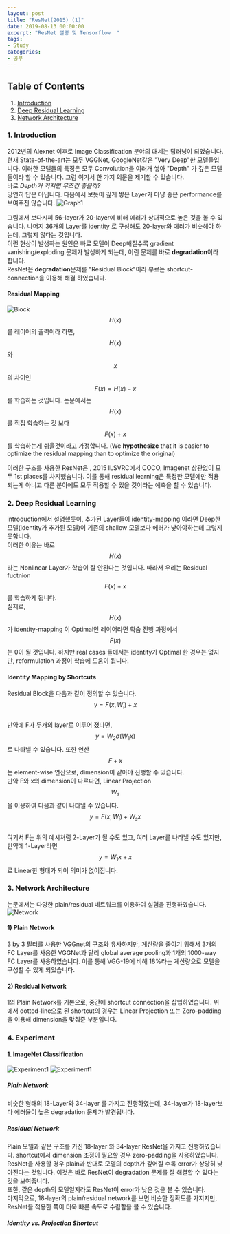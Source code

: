 ```yaml
---
layout: post
title: "ResNet(2015) (1)"
date: 2019-08-13 00:00:00
excerpt: "ResNet 설명 및 Tensorflow  "  
tags:
- Study
categories:
- 공부
---
```

## Table of Contents 
1. [Introduction](#intro)
2. [Deep Residual Learning](#res)
3. [Network Architecture](#network)


### 1. Introduction<a name="intro"></a>
2012년의 Alexnet 이후로 Image Classification 분야의 대세는 딥러닝이 되었습니다. 현재 State-of-the-art는 모두 VGGNet, GoogleNet같은 "Very Deep"한 모델들입니다.   이러한 모델들의 특징은 모두 Convolution을 여러개 쌓아 "Depth" 가 깊은 모델들이라 할 수 있습니다. 그럼 여기서 한 가지 의문을 제기할 수 있습니다.  
바로 *Depth가 커지면 무조건 좋을까?*   
당연히 답은 아닙니다. 다음에서 보듯이 깊게 쌓은 Layer가 마냥 좋은 performance를 보여주진 않습니다.
![Graph1](https://github.com/dghg/dghg.github.io/raw/master/_posts/img/1-res.PNG)  
  
그림에서 보다시피 56-layer가 20-layer에 비해 에러가 상대적으로 높은 것을 볼 수 있습니다. 나머지 36개의 Layer를 identity 로 구성해도 20-layer와 에러가 비슷해야 하는데, 그렇지 않다는 것입니다.  
이런 현상이 발생하는 원인은 바로 모델이 Deep해질수록 gradient vanishing/exploding 문제가 발생하게 되는데, 이런 문제를 바로 **degradation**이라 합니다.  
ResNet은 **degradation**문제를 "Residual Block"이라 부르는 shortcut-connection을 이용해 해결 하였습니다.  
  
#### Residual Mapping
![Block](https://github.com/dghg/dghg.github.io/raw/master/_posts/img/2-res.PNG)  
$$ H(x) $$를 레이어의 출력이라 하면, $$ H(x) $$ 와 $$ x $$의 차이인 $$F(x) = H(x) - x $$ 를 학습하는 것입니다. 논문에서는 $$ H(x) $$를 직접 학습하는 것 보다 $$ F(x) + x $$를 학습하는게 쉬울것이라고 가정합니다. (We **hypothesize** that it is easier to optimize the residual mapping than to optimize the original)  
  
이러한 구조를 사용한 ResNet은 , 2015 ILSVRC에서 COCO, Imagenet 상관없이 모두 1st places를 차지했습니다. 이를 통해 residual learning은 특정한 모델에만 적용되는게 아니고 다른 분야에도 모두 적용할 수 있을 것이라는 예측을 할 수 있습니다.  
  
  
### 2. Deep Residual Learning <a name="res"></a>  
introduction에서 설명했듯이, 추가된 Layer들이 identity-mapping 이라면 Deep한 모델(identity가 추가된 모델)이 기존의 shallow 모델보다 에러가 낮아야하는데 그렇지 못합니다.   
이러한 이유는 바로 $$ H(x) $$라는 Nonlinear Layer가 학습이 잘 안된다는 것입니다. 따라서 우리는 Residual fuctnion $$ F(x) + x$$를 학습하게 됩니다.  
실제로, $$H(x)$$가 identity-mapping 이 Optimal인 레이어라면 학습 진행 과정에서 $$F(x) $$는 0이 될 것입니다. 하지만 real cases 들에서는 identity가 Optimal 한 경우는 없지만, reformulation 과정이 학습에 도움이 됩니다.  
  
#### Identity Mapping by Shortcuts
Residual Block을 다음과 같이 정의할 수 있습니다.  
$$ y = F(x,{W_{i}})+x $$  
만약에 F가 두개의 layer로 이루어 졌다면,  
$$ y = W_{2}\sigma(W_{1}x) $$로 나타낼 수 있습니다.  또한 연산 $$ F + x $$ 는 element-wise 연산으로, dimension이 같아야 진행할 수 있습니다.  
만약 F와 x의 dimension이 다르다면, Linear Projection $$ W_{s} $$ 을 이용하여 다음과 같이 나타낼 수 있습니다.  
$$ y = F(x,{W_{i}})+W_{s}x $$  
여기서 F는 위의 예시처럼 2-Layer가 될 수도 있고, 여러 Layer를 나타낼 수도 있지만, 만약에 1-Layer라면 $$ y = W_{1}x + x $$ 로 Linear한 형태가 되어 의미가 없어집니다.  

  
### 3. Network Architecture<a name="network"></a> 
논문에서는 다양한 plain/residual 네트워크를 이용하여 실험을 진행하였습니다.  
![Network](https://github.com/dghg/dghg.github.io/raw/master/_posts/img/3-res.PNG)  
#### 1) Plain Network
3 by 3 필터를 사용한 VGGnet의 구조와 유사하지만, 계산량을 줄이기 위해서 3개의 FC Layer를 사용한 VGGNet과 달리 global average pooling과 1개의 1000-way FC Layer를 사용하였습니다. 이를 통해 VGG-19에 비해 18%라는 계산량으로 모델을 구성할 수 있게 되었습니다.    
#### 2) Residual Network
1의 Plain Network를 기본으로, 중간에 shortcut connection을 삽입하였습니다. 위에서 dotted-line으로 된 shortcut의 경우는 Linear Projection 또는 Zero-padding을 이용해 dimension을 맞춰준 부분입니다.

### 4. Experiment  
  
#### 1. ImageNet Classification
![Experiment1](https://github.com/dghg/dghg.github.io/raw/master/_posts/img/4-res.PNG) 
![Experiment1](https://github.com/dghg/dghg.github.io/raw/master/_posts/img/5-res.PNG)
##### Plain Network
비슷한 형태의 18-Layer와 34-layer 를 가지고 진행하였는데, 34-layer가 18-layer보다 에러율이 높은 degradation 문제가 발견됩니다. 
##### Residual Network
Plain 모델과 같은 구조를 가진 18-layer 와 34-layer ResNet을 가지고 진행하였습니다. shortcut에서 dimension 조정이 필요할 경우 zero-padding을 사용하였습니다. ResNet을 사용할 경우 plain과 반대로 모델의 depth가 깊어질 수록 error가 상당히 낮아진다는 것입니다. 이것은 바로 ResNet이 degradation 문제를 잘 해결할 수 있다는 것을 보여줍니다.  
또한, 같은 depth의 모델일지라도 ResNet이 error가 낮은 것을 볼 수 있습니다.  
마지막으로, 18-layer의 plain/residual network를 보면 비슷한 정확도를 가지지만, ResNet을 적용한 쪽이 더욱 빠른 속도로 수렴함을 볼 수 있습니다.  
  
##### Identity vs. Projection Shortcut
